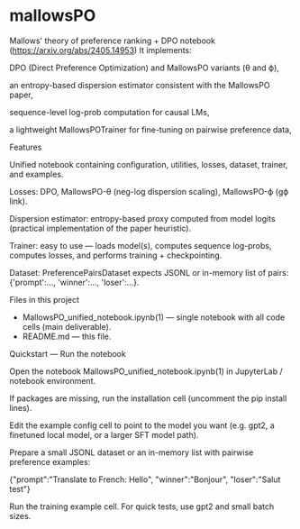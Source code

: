 # mallowsPO
Mallows' theory of preference ranking + DPO notebook (https://arxiv.org/abs/2405.14953)
It implements:

DPO (Direct Preference Optimization) and MallowsPO variants (θ and ϕ),

an entropy-based dispersion estimator consistent with the MallowsPO paper,

sequence-level log-prob computation for causal LMs,

a lightweight MallowsPOTrainer for fine-tuning on pairwise preference data,

Features

Unified notebook containing configuration, utilities, losses, dataset, trainer, and examples.

Losses: DPO, MallowsPO-θ (neg-log dispersion scaling), MallowsPO-ϕ (gϕ link).

Dispersion estimator: entropy-based proxy computed from model logits (practical implementation of the paper heuristic).

Trainer: easy to use — loads model(s), computes sequence log-probs, computes losses, and performs training + checkpointing.

Dataset: PreferencePairsDataset expects JSONL or in-memory list of pairs: {'prompt':..., 'winner':..., 'loser':...}.

Files in this project

- MallowsPO_unified_notebook.ipynb(1) — single notebook with all code cells (main deliverable).
- README.md — this file.

Quickstart — Run the notebook

Open the notebook MallowsPO_unified_notebook.ipynb(1) in JupyterLab / notebook environment.

If packages are missing, run the installation cell (uncomment the pip install lines).

Edit the example config cell to point to the model you want (e.g. gpt2, a finetuned local model, or a larger SFT model path).

Prepare a small JSONL dataset or an in-memory list with pairwise preference examples:

{"prompt":"Translate to French: Hello", "winner":"Bonjour", "loser":"Salut test"}


Run the training example cell. For quick tests, use gpt2 and small batch sizes.
